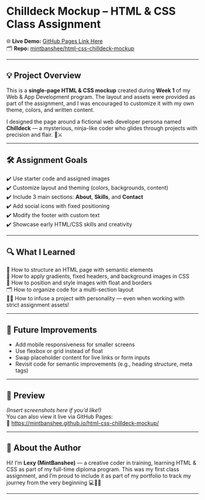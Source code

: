 # Chilldeck Mockup – HTML & CSS Class Assignment

🌐 **Live Demo:** [GitHub Pages Link Here](https://mintbanshee.github.io/html-css-chilldeck-mockup/)  
🗂️ **Repo:** [mintbanshee/html-css-chilldeck-mockup](https://github.com/mintbanshee/html-css-chilldeck-mockup)

---

## 💡 Project Overview

This is a **single-page HTML & CSS mockup** created during **Week 1** of my Web & App Development program. The layout and assets were provided as part of the assignment, and I was encouraged to customize it with my own theme, colors, and written content.

I designed the page around a fictional web developer persona named **Chilldeck** — a mysterious, ninja-like coder who glides through projects with precision and flair. 🌌⚔️

---

## 🛠️ Assignment Goals

✔️ Use starter code and assigned images  
✔️ Customize layout and theming (colors, backgrounds, content)  
✔️ Include 3 main sections: **About**, **Skills**, and **Contact**  
✔️ Add social icons with fixed positioning  
✔️ Modify the footer with custom text  
✔️ Showcase early HTML/CSS skills and creativity

---

## 🔍 What I Learned

🧠 How to structure an HTML page with semantic elements  
🎨 How to apply gradients, fixed headers, and background images in CSS  
📸 How to position and style images with float and borders  
🗂️ How to organize code for a multi-section layout  
🧑‍🎨 How to infuse a project with personality — even when working with strict assignment assets!

---

## 🧪 Future Improvements

- Add mobile responsiveness for smaller screens  
- Use flexbox or grid instead of float  
- Swap placeholder content for live links or form inputs  
- Revisit code for semantic improvements (e.g., heading structure, meta tags)

---

## 📸 Preview

_(Insert screenshots here if you’d like!)_  
You can also view it live via GitHub Pages:  
🔗 https://mintbanshee.github.io/html-css-chilldeck-mockup/

---

## 🌱 About the Author

Hi! I’m **Lexy (MintBanshee)** — a creative coder in training, learning HTML & CSS as part of my full-time diploma program. This was my first class assignment, and I’m proud to include it as part of my portfolio to track my journey from the very beginning 💻🌙✨

---
